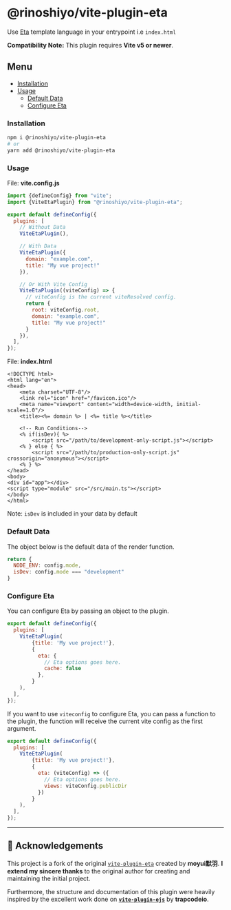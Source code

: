 # @rinoshiyo/vite-plugin-eta

Use [Eta](https://www.npmjs.com/package/eta) template language in your entrypoint i.e `index.html`

**Compatibility Note:** This plugin requires **Vite v5 or newer**.

## Menu

- [Installation](#installation)
- [Usage](#usage)
    - [Default Data](#default-data)
    - [Configure Eta](#configure-eta)

### Installation

```sh
npm i @rinoshiyo/vite-plugin-eta
# or
yarn add @rinoshiyo/vite-plugin-eta
```

### Usage

File: **vite.config.js**

```javascript
import {defineConfig} from "vite";
import {ViteEtaPlugin} from "@rinoshiyo/vite-plugin-eta";

export default defineConfig({
  plugins: [
    // Without Data
    ViteEtaPlugin(),

    // With Data
    ViteEtaPlugin({
      domain: "example.com",
      title: "My vue project!"
    }),

    // Or With Vite Config
    ViteEtaPlugin((viteConfig) => {
      // viteConfig is the current viteResolved config.
      return {
        root: viteConfig.root,
        domain: "example.com",
        title: "My vue project!"
      }
    }),
  ],
});
```

File: **index.html**

```ejs
<!DOCTYPE html>
<html lang="en">
<head>
    <meta charset="UTF-8"/>
    <link rel="icon" href="/favicon.ico"/>
    <meta name="viewport" content="width=device-width, initial-scale=1.0"/>
    <title><%= domain %> | <%= title %></title>

    <!-- Run Conditions-->
    <% if(isDev){ %>
        <script src="/path/to/development-only-script.js"></script>
    <% } else { %>
        <script src="/path/to/production-only-script.js" crossorigin="anonymous"></script>
    <% } %>
</head>
<body>
<div id="app"></div>
<script type="module" src="/src/main.ts"></script>
</body>
</html>
```

Note: `isDev` is included in your data by default

### Default Data

The object below is the default data of the render function.

```javascript
return {
  NODE_ENV: config.mode,
  isDev: config.mode === "development"
}
```

### Configure Eta

You can configure Eta by passing an object to the plugin.

```js
export default defineConfig({
  plugins: [
    ViteEtaPlugin(
        {title: 'My vue project!'},
        {
          eta: {
            // Eta options goes here.
            cache: false
          },
        }
    ),
  ],
});
```

If you want to use `viteconfig` to configure Eta, you can pass a function to the plugin, the function will receive the current vite config as the first argument.

```js
export default defineConfig({
  plugins: [
    ViteEtaPlugin(
        {title: 'My vue project!'},
        {
          eta: (viteConfig) => ({
            // Eta options goes here.
            views: viteConfig.publicDir
          })
        }
    ),
  ],
});
```

---

## 🧡 Acknowledgements

This project is a fork of the original [`vite-plugin-eta`](https://www.npmjs.com/package/vite-plugin-eta) created by **moyui默羽**. **I extend my sincere thanks** to the original author for creating and maintaining the initial project.

Furthermore, the structure and documentation of this plugin were heavily inspired by the excellent work done on **[`vite-plugin-ejs`](https://www.npmjs.com/package/vite-plugin-ejs)** by **trapcodeio**.
